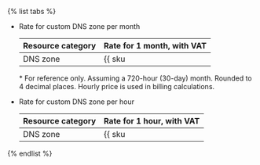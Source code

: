 {% list tabs %}

* Rate for custom DNS zone per month

  | Resource category | Rate for 1 month, with VAT |
  | --- | --- |
  | DNS zone | {{ sku|RUB|dns.zones.v1|month|string }} \* |

  \* For reference only. Assuming a 720-hour (30-day) month. Rounded to 4 decimal places. Hourly price is used in billing calculations.

* Rate for custom DNS zone per hour

  | Resource category | Rate for 1 hour, with VAT |
  | --- | --- |
  | DNS zone | {{ sku|RUB|dns.zones.v1|string }} |

{% endlist %}